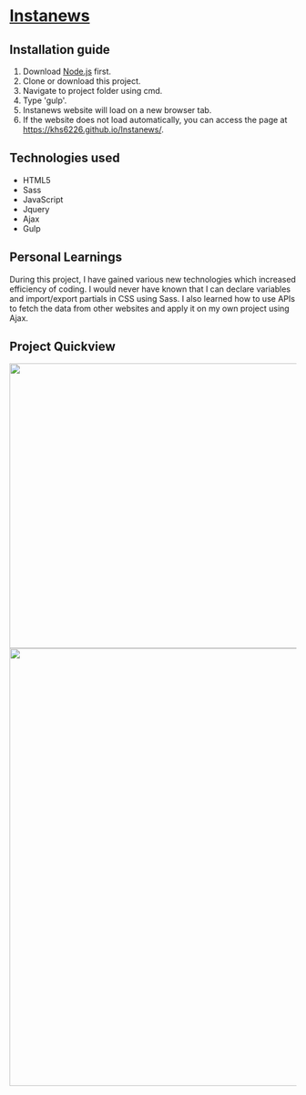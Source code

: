 # [Instanews](https://khs6226.github.io/Instanews/)

## Installation guide
1. Download [Node.js](https://nodejs.org/dist/v10.16.0/node-v10.16.0-x64.msi) first.
2. Clone or download this project.
3. Navigate to project folder using cmd.
4. Type 'gulp'.
5. Instanews website will load on a new browser tab.
6. If the website does not load automatically, you can access the page at https://khs6226.github.io/Instanews/.
## Technologies used
* HTML5
* Sass
* JavaScript
* Jquery
* Ajax
* Gulp

## Personal Learnings
During this project, I have gained various new technologies which increased efficiency of coding.
I would never have known that I can declare variables and import/export partials in CSS using Sass.
I also learned how to use APIs to fetch the data from other websites and apply it on my own project using Ajax.

## Project Quickview
<img src="https://user-images.githubusercontent.com/47882131/59630139-7672c400-90f9-11e9-8044-3fedeb2a7000.png" width="1024px" height="500px">
<img src="https://user-images.githubusercontent.com/47882131/59629961-f2b8d780-90f8-11e9-9c45-357e5e57dcac.png" width="1024px" height="768px">
